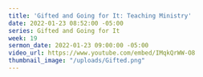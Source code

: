 ```yaml
---
title: 'Gifted and Going for It: Teaching Ministry'
date: 2022-01-23 08:52:00 -05:00
series: Gifted and Going for It
week: 19
sermon_date: 2022-01-23 09:00:00 -05:00
video_url: https://www.youtube.com/embed/IMqkQrWW-O8
thumbnail_image: "/uploads/Gifted.png"
---
```


